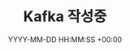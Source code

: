 ---
title: Kafka 작성중
date: YYYY-MM-DD HH:MM:SS +00:00
categories: [DataEngineering, Kafka]
tags:
  [
    DataEngineering,
    Kafka
  ]
---